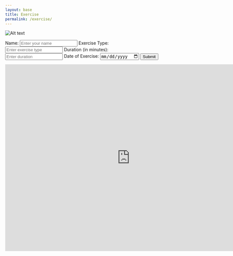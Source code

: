 ```yaml
---
layout: base
title: Exercise
permalink: /exercise/
--- 
```

![Alt text](images/exerciseheader.png)
<html lang="en">

<head>
    <meta charset="UTF-8">
    <title>Exercise</title>
</head>
<body>
    <div class="purple-form">
        <div id="binaryDurationBadge" class="binary-badge"></div>
        <form id="exerciseForm">
            <label for="name">Name:</label>
            <input type="text" id="name" name="name" placeholder="Enter your name" required>
            <label for="exerciseType">Exercise Type:</label>
            <input type="text" id="exerciseType" name="exerciseType" placeholder="Enter exercise type" required>
            <label for="duration">Duration (in minutes):</label>
            <input type="number" id="duration" name="duration" placeholder="Enter duration" required>
            <label for="exerciseDate">Date of Exercise:</label>
            <input type="date" id="exerciseDate" name="exerciseDate" required>
            <input type="submit" value="Submit">
        </form>
    </div>
    <script>
        const userIDFromLocalStorage = localStorage.getItem('loggedInUserId');
        console.log(userIDFromLocalStorage);
        document.getElementById('exerciseForm').addEventListener('submit', function (event) {
            event.preventDefault();
            const name = document.getElementById('name').value;
            const exerciseType = document.getElementById('exerciseType').value;
            const duration = document.getElementById('duration').value;
            const exerciseDate = document.getElementById('exerciseDate').value;
            fetch(`http://127.0.0.1:8240/api/users/${userIDFromLocalStorage}`)
                .then(response => {
                    if (!response.ok) {
                        throw new Error('Network response was not ok');
                    }
                    return response.json();
                })
                .then(data => {
                    const originalExerciseData = Array.isArray(data.exercise) ? data.exercise : [];
                    const exercise = {
                        "name": name,
                        "exerciseType": exerciseType,
                        "duration": duration,
                        "exerciseDate": exerciseDate
                    }
                    const updatedExerciseData = [...originalExerciseData, exercise];
                    const data2 = {
                        "id": userIDFromLocalStorage,
                        "name": name,
                        "uid": "life",
                        "dob": "10/12/13",
                        "age": "16",
                        "exercise": updatedExerciseData,
                        "tracking": {}
                    };
                    var jsonData = JSON.stringify(data2);
                    fetch(`http://127.0.0.1:8240/api/users/${userIDFromLocalStorage}`, {
                        method: 'PUT',
                        headers: {
                            'Content-Type': 'application/json'
                        },
                        body: jsonData
                    })
                        .then(response => response.json())
                        .then(data => {
                            console.log('Server response:', data);
                        })
                        .catch(error => {
                            console.error('Error:', error);
                        });
                    const binaryDuration = decimalToBinary(duration);
                    displayBinaryBadge(binaryDuration);
                })
                .catch(error => {
                    console.error('Error:', error);
                });
        });
        function decimalToBinary(number) {
            return (number >>> 0).toString(2);
        }
        function displayBinaryBadge(binaryString) {
            const binaryBadgeElement = document.getElementById('binaryDurationBadge');
            binaryBadgeElement.innerHTML = '';
            const overThirtyMinutes = isOverThirtyMinutes(binaryString);
            const overTenMinutes = isOverTenMinutes(binaryString);
            const didPractice = checkPracticeToday(); // Assuming you have a function to check if they practiced today
            const badgeEarned = performOR(overThirtyMinutes, performAND(overTenMinutes, didPractice));
            createBadge(badgeEarned);
        }
        function isOverThirtyMinutes(binaryString) {
            return parseInt(binaryString, 2) >= 30; // Assuming 30 minutes equals binary 11110
        }
        function isOverTenMinutes(binaryString) {
            return parseInt(binaryString, 2) >= 10; // Assuming 10 minutes equals binary 1010
        }
        function checkPracticeToday(exerciseDate) {
          const today = new Date(); // Get current date
          const exercise = new Date(exerciseDate); // Convert exercise date string to Date object
           // Compare the year, month, and day of both dates
          return (
            today.getFullYear() === exercise.getFullYear() &&
            today.getMonth() === exercise.getMonth() &&
            today.getDate() === exercise.getDate()
            );
        }
        function performOR(flag1, flag2) {
            return (flag1 || flag2) ? 1 : 0;
        }
        function performAND(flag1, flag2) {
            return (flag1 && flag2) ? 1 : 0;
        }
        function createBinaryBadge(duration, isToday) {
            const binaryBadgeElement = document.getElementById('binaryDurationBadge');
            binaryBadgeElement.innerHTML = '';
            if (isToday) {
                const asciiBadge = document.createElement('pre');
                asciiBadge.style.fontSize = '24px';
                asciiBadge.style.lineHeight = '1';
                asciiBadge.style.color = 'green';
                asciiBadge.textContent = 'Today';
                binaryBadgeElement.appendChild(asciiBadge);
            } else if (duration >= 30) {
                const binaryString = (duration >>> 0).toString(2); // Convert duration to binary string
                for (let i = 0; i < binaryString.length; i++) {
                    const span = document.createElement('span');
                    span.textContent = binaryString[i];
                    span.classList.add('binary-digit');
                    binaryBadgeElement.appendChild(span);
                }
            } else {
                for (let i = 0; i < 6; i++) {
                    const span = document.createElement('span');
                    span.textContent = '0';
                    span.classList.add('binary-digit');
                    binaryBadgeElement.appendChild(span);
                }
            }
        }
    function displayBinaryBadge(duration, exerciseDate) {
        const binaryBadgeElement = document.getElementById('binaryDurationBadge');
        binaryBadgeElement.innerHTML = '';
        const today = new Date();
        const exercise = new Date(exerciseDate);
        const isToday = (
            today.getFullYear() === exercise.getFullYear() &&
            today.getMonth() === exercise.getMonth() &&
            today.getDate() === exercise.getDate()
        );
        createBinaryBadge(duration, isToday);
    }
    </script>
    <iframe src="https://jplip.github.io/frontTri2/exercisegraph/" width="800" height="600" frameborder="0"></iframe>

</body>

</html>







